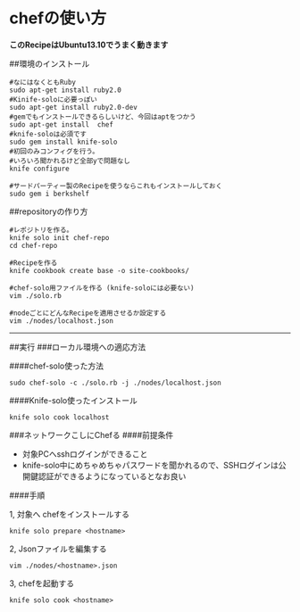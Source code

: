 chefの使い方
=======================

**このRecipeはUbuntu13.10でうまく動きます**


##環境のインストール

```bash:bash
#なにはなくともRuby
sudo apt-get install ruby2.0
#Kinife-soloに必要っぽい
sudo apt-get install ruby2.0-dev
#gemでもインストールできるらしいけど、今回はaptをつかう
sudo apt-get install  chef
#knife-soloは必須です
sudo gem install knife-solo
#初回のみコンフィグを行う。
#いろいろ聞かれるけど全部yで問題なし
knife configure

#サードパーティー製のRecipeを使うならこれもインストールしておく
sudo gem i berkshelf
```

##repositoryの作り方

```bash:bash
#レポジトリを作る。
knife solo init chef-repo
cd chef-repo

#Recipeを作る
knife cookbook create base -o site-cookbooks/

#chef-solo用ファイルを作る (knife-soloには必要ない)
vim ./solo.rb

#nodeごとにどんなRecipeを適用させるか設定する
vim ./nodes/localhost.json
```
----------------------
##実行
###ローカル環境への適応方法

####chef-solo使った方法

``` bash:bash
sudo chef-solo -c ./solo.rb -j ./nodes/localhost.json
```

####Knife-solo使ったインストール

```bash:bash
knife solo cook localhost
```

###ネットワークこしにChefる
####前提条件

- 対象PCへsshログインができること
- knife-solo中にめちゃめちゃパスワードを聞かれるので、SSHログインは公開鍵認証ができるようになっているとなお良い

####手順

1, 対象へ chefをインストールする

```bash:bash
knife solo prepare <hostname>
```

2, Jsonファイルを編集する

```bash:bash
vim ./nodes/<hostname>.json
```

3, chefを起動する

```bash:bash
knife solo cook <hostname>
```
